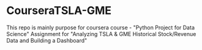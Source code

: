 # CourseraTSLA-GME

This repo is mainly purpose for coursera course - "Python Project for Data Science"
Assignment for "Analyzing TSLA & GME Historical Stock/Revenue Data and Building a Dashboard"
